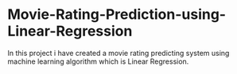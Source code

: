 # Movie-Rating-Prediction-using-Linear-Regression
In this project i have created a movie rating predicting system using machine learning algorithm which is Linear Regression.
